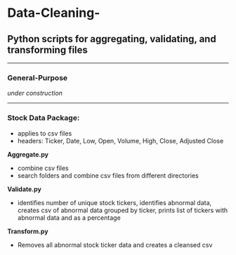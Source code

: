 # Data-Cleaning-
## Python scripts for aggregating, validating, and transforming files

---
### General-Purpose

 *under construction* 
 
---
### Stock Data Package:
- applies to csv files
- headers: Ticker, Date, Low, Open, Volume, High, Close, Adjusted Close

**Aggregate.py** 
- combine csv files 
- search folders and combine csv files from different directories

**Validate.py**
- identifies number of unique stock tickers, identifies abnormal data, creates csv of abnormal data grouped by ticker, prints list of tickers with abnormal data and as a percentage 

**Transform.py**
- Removes all abnormal stock ticker data and creates a cleansed csv






